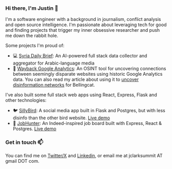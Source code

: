 ### Hi there, I'm Justin 👋

I'm a software engineer with a background in journalism, conflict analysis and open source intelligence. I'm passionate about leveraging tech for good and finding projects that trigger my inner obsessive researcher and push me down the rabbit hole. 

Some projects I'm proud of:
- 💻 [Syria Daily Brief](https://github.com/jclark1913/SyriaDailyBrief): An AI-powered full stack data collector and aggregator for Arabic-language media
- 🔎 [Wayback Google Analytics](https://github.com/Bellingcat/wayback-google-analytics): An OSINT tool for uncovering connections between seemingly disparate websites using historic Google Analytics data. You can also read my article about using it to [uncover disinformation networks](https://www.bellingcat.com/resources/2024/01/09/using-the-wayback-machine-and-google-analytics-to-uncover-disinformation-networks/) for Bellingcat. 

I've also built some full stack web apps using React, Express, Flask and other technologies:
- 🐦 [SillyBird](https://github.com/jclark1913/warbler): A social media app built in Flask and Postgres, but with less disinfo than the other bird website. [Live demo](https://sillybird.justinclark.bio) 
- 👔 [JobHunter](https://github.com/jclark1913/jobly-frontend): An Indeed-inspired job board built with Express, React & Postgres. [Live demo](https://jobhunter.justinclark.bio)

### Get in touch 📫
You can find me on [Twitter/X](https://twitter.com/JustinClarkJO) and [Linkedin](https://www.linkedin.com/in/justin-w-clark/), or email me at jclarksummit AT gmail DOT com.

<!--
**jclark1913/jclark1913** is a ✨ _special_ ✨ repository because its `README.md` (this file) appears on your GitHub profile.

Here are some ideas to get you started:

- 🔭 I’m currently working on ...
- 🌱 I’m currently learning ...
- 👯 I’m looking to collaborate on ...
- 🤔 I’m looking for help with ...
- 💬 Ask me about ...
- 📫 How to reach me: ...
- 😄 Pronouns: ...
- ⚡ Fun fact: ...
-->
